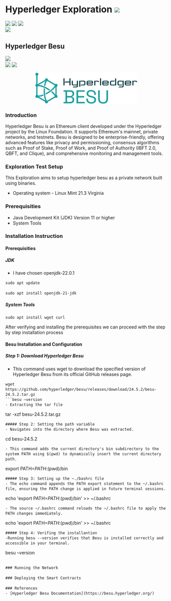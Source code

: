 # Hyperledger Exploration  ![](https://img.shields.io/badge/-Live-darkgreen)
![](https://img.shields.io/badge/Domain-Blockchain-blue) ![](https://img.shields.io/badge/Blockchain-Hyperledger-brown) ![](https://img.shields.io/badge/Hyperledger-Besu-gold) <br/> ![](https://img.shields.io/badge/Reviewed-Ramaguru_Radhakrishnan-bronze) <br/> 

## Hyperledger Besu
![](https://img.shields.io/badge/Exploration_By-B_Vijay_Nishanth-gold)  <br/>
![](https://img.shields.io/badge/Start-May-silver) ![](https://img.shields.io/badge/End-June-silver) 

 <p align="center"><img src="../../logos/Hyperledger_Besu.jpg" width=320> </p>

### Introduction
Hyperledger Besu is an Ethereum client developed under the Hyperledger project by the Linux Foundation. It supports Ethereum's mainnet, private networks, and testnets. Besu is designed to be enterprise-friendly, offering advanced features like privacy and permissioning, consensus algorithms such as Proof of Stake, Proof of Work, and Proof of Authority (IBFT 2.0, QBFT, and Clique), and comprehensive monitoring and management tools. 

### Exploration Test Setup
This Exploration aims to setup hyperledger besu as a private network built using binaries.
- Operating system - Linux Mint 21.3 Virginia

  
### Prerequisities
- Java Development Kit (JDK) Version 11 or higher
- System Tools

### Installation Instruction
#### Prerequisities
##### JDK
- I have chosen openjdk-22.0.1
```
sudo apt update 

sudo apt install openjdk-21-jdk 
```

##### System Tools #####
```
sudo apt install wget curl
```

After verifying and installing the prerequisites we can proceed with the step by step installation process

#### Besu Installation and Configuration
##### Step 1: Download Hyperledger Besu
- This command uses wget to download the specified version of Hyperledger Besu from its official GitHub releases page. 
 ```
 wget https://github.com/hyperledger/besu/releases/download/24.5.2/besu-24.5.2.tar.gz
 ```besu –version 
- Extracting the tar file
 ```
 tar -xzf besu-24.5.2.tar.gz  
 ``` 
##### Step 2: Setting the path variable
- Navigates into the directory where Besu was extracted.
 ```
cd besu-24.5.2  
 ```
- This command adds the current directory's bin subdirectory to the system PATH using $(pwd) to dynamically insert the current directory path.
 ```
export PATH=$PATH:$(pwd)/bin
 ```
##### Step 3: Setting up the ~./bashrc file
- The echo command appends the PATH export statement to the ~/.bashrc file, ensuring the PATH change is applied in future terminal sessions.
 ```
echo 'export PATH=$PATH:$(pwd)/bin' >> ~/.bashrc  
 ```
- The source ~/.bashrc command reloads the ~/.bashrc file to apply the PATH changes immediately.
 ```
echo 'export PATH=$PATH:$(pwd)/bin' >> ~/.bashrc  
 ```
##### Step 4: Verifing the installantion
-Running besu --version verifies that Besu is installed correctly and accessible in your terminal. 
 ```
besu –version 
 ```

### Running the Network

### Deploying the Smart Contracts

### References
 - [Hyperledger Besu Documentation](https://besu.hyperledger.org/)
